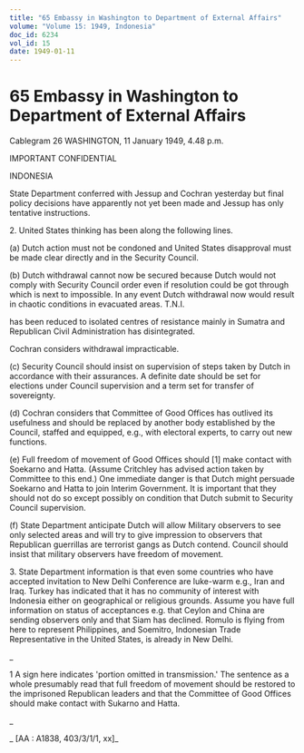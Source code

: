 ```yaml
---
title: "65 Embassy in Washington to Department of External Affairs"
volume: "Volume 15: 1949, Indonesia"
doc_id: 6234
vol_id: 15
date: 1949-01-11
---
```


# 65 Embassy in Washington to Department of External Affairs

Cablegram 26 WASHINGTON, 11 January 1949, 4.48 p.m.

IMPORTANT CONFIDENTIAL

INDONESIA

State Department conferred with Jessup and Cochran yesterday but final policy decisions have apparently not yet been made and Jessup has only tentative instructions.

2\. United States thinking has been along the following lines.

(a) Dutch action must not be condoned and United States disapproval must be made clear directly and in the Security Council.

(b) Dutch withdrawal cannot now be secured because Dutch would not comply with Security Council order even if resolution could be got through which is next to impossible. In any event Dutch withdrawal now would result in chaotic conditions in evacuated areas. T.N.I.

has been reduced to isolated centres of resistance mainly in Sumatra and Republican Civil Administration has disintegrated.

Cochran considers withdrawal impracticable.

(c) Security Council should insist on supervision of steps taken by Dutch in accordance with their assurances. A definite date should be set for elections under Council supervision and a term set for transfer of sovereignty.

(d) Cochran considers that Committee of Good Offices has outlived its usefulness and should be replaced by another body established by the Council, staffed and equipped, e.g., with electoral experts, to carry out new functions.

(e) Full freedom of movement of Good Offices should [1] make contact with Soekarno and Hatta. (Assume Critchley has advised action taken by Committee to this end.) One immediate danger is that Dutch might persuade Soekarno and Hatta to join Interim Government. It is important that they should not do so except possibly on condition that Dutch submit to Security Council supervision.

(f) State Department anticipate Dutch will allow Military observers to see only selected areas and will try to give impression to observers that Republican guerrillas are terrorist gangs as Dutch contend. Council should insist that military observers have freedom of movement.

3\. State Department information is that even some countries who have accepted invitation to New Delhi Conference are luke-warm e.g., Iran and Iraq. Turkey has indicated that it has no community of interest with Indonesia either on geographical or religious grounds. Assume you have full information on status of acceptances e.g. that Ceylon and China are sending observers only and that Siam has declined. Romulo is flying from here to represent Philippines, and Soemitro, Indonesian Trade Representative in the United States, is already in New Delhi.

_

1 A sign here indicates 'portion omitted in transmission.' The sentence as a whole presumably read that full freedom of movement should be restored to the imprisoned Republican leaders and that the Committee of Good Offices should make contact with Sukarno and Hatta.

_

_ [AA : A1838, 403/3/1/1, xx]_
